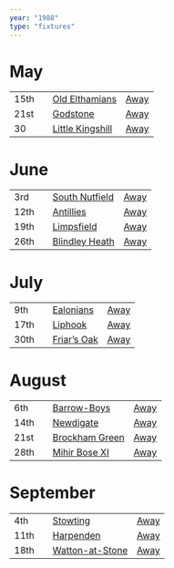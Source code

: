 ```yaml
---
year: "1988"
type: "fixtures"
---
```


# May

|  |  |  |  |
|:---|:---|:---|:---|
| 15th |  | [Old Elthamians](/1988/old-elthamians) | [Away](https://goo.gl/maps/FQbBNZQTFggEmhfv9) |
| 21st |  | [Godstone](/1988/godstone) | [Away]() |
| 30 |  | [Little Kingshill](/1988/little-kingshill) | [Away]() |


# June

|  |  |  |  |
|:---|:---|:---|:---|
| 3rd |  | [South Nutfield](/1988/south-nutfield) | [Away]() |
| 12th |  | [Antillies](/1988/antillies) | [Away]() |
| 19th |  | [Limpsfield](/1988/limpsfield) | [Away](https://goo.gl/maps/cQfMoSXGaenFajMf7) |
| 26th |  | [Blindley Heath](/1988/blindley-heath) | [Away]() |

# July

|  |  |  |  |
|:---|:---|:---|:---|
| 9th |  | [Ealonians](/1988/ealonians) | [Away]() |
| 17th |  | [Liphook](/1988/liphook) | [Away]() |
| 30th |  | [Friar’s Oak](/1988/friars-oak) | [Away]() |


# August

|  |  |  |  |
|:---|:---|:---|:---|
| 6th |  | [Barrow-Boys](/1988/barrow-boys) | [Away]() |
| 14th |  | [Newdigate](/1988/newdigate) | [Away](https://goo.gl/maps/9uAr2nHj19CJDEjw6) |
| 21st |  | [Brockham Green](/1988/brockham-green) | [Away]() |
| 28th |  | [Mihir Bose XI](/1988/mihir-boses-xi) | [Away]() |


# September

|  |  |  |  |
|:---|:---|:---|:---|
| 4th |  | [Stowting](/1988/stowting) | [Away](https://goo.gl/maps/3Br4woRQXRqh9Uje8) |
| 11th |  | [Harpenden](/1988/harpenden) | [Away]() |
| 18th |  | [Watton-at-Stone](/1988/watton-at-stone) | [Away](https://goo.gl/maps/JPBQawMsjLgYtVHk9) |